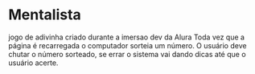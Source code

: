 # Mentalista
jogo de adivinha criado durante a imersao dev da Alura
Toda vez que a página é recarregada o computador sorteia um número.
O usuário deve chutar o número sorteado, se errar o sistema vai dando dicas até que o usuário acerte.
